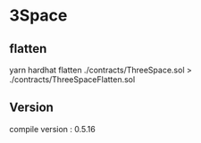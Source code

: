 # 3Space

## flatten

yarn hardhat flatten ./contracts/ThreeSpace.sol > ./contracts/ThreeSpaceFlatten.sol

## Version

compile version : 0.5.16
